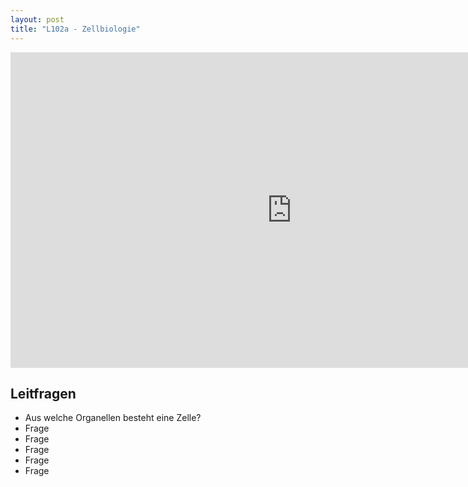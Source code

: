 ```yaml
---
layout: post
title: "L102a - Zellbiologie"
---
```

<center>
<iframe src="https://player.vimeo.com/video/160989198" width="900" height="505" frameborder="0" webkitallowfullscreen mozallowfullscreen allowfullscreen></iframe>
</center>

## Leitfragen

- Aus welche Organellen besteht eine Zelle?
- Frage
- Frage
- Frage
- Frage
- Frage
